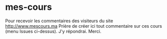 # mes-cours
Pour recevoir les commentaires des visiteurs du site  http://www.mescours.ma
Prière de créer ici tout commentaire sur ces cours (menu Issues ci-dessus). J'y répondrai.
Merci.
